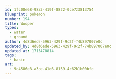 ```yaml
---
id: 1fc08e68-98a3-419f-8822-0ce723813754
blueprint: pokemon
number: 194
title: Wooper
types:
  - water
  - ground
author: 4d8d6ede-5963-429f-9c2f-74b897007e0c
updated_by: 4d8d6ede-5963-429f-9c2f-74b897007e0c
updated_at: 1716478814
tags:
  - basic
art:
  - 9c4586e8-a3ce-41d6-8159-4c62b1b00bfc
---
```

